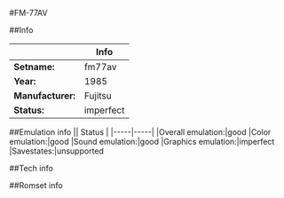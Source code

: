 #FM-77AV

##Info

||Info|
|-----|-----|
|**Setname:**|fm77av
|**Year:**|1985
|**Manufacturer:**|Fujitsu
|**Status:**|imperfect

##Emulation info
|| Status |
|-----|-----|
|Overall emulation:|good
|Color emulation:|good
|Sound emulation:|good
|Graphics emulation:|imperfect
|Savestates:|unsupported

##Tech info

##Romset info

<!--- START OF EDITED COMMENT DO NOT TOUCH TEXT ABOVE-->
